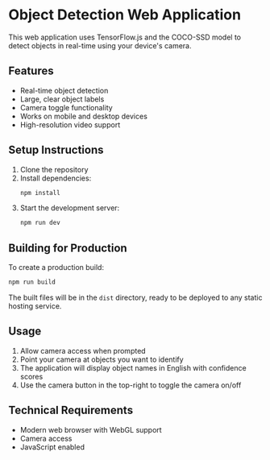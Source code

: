# Object Detection Web Application

This web application uses TensorFlow.js and the COCO-SSD model to detect objects in real-time using your device's camera.

## Features

- Real-time object detection
- Large, clear object labels
- Camera toggle functionality
- Works on mobile and desktop devices
- High-resolution video support

## Setup Instructions

1. Clone the repository
2. Install dependencies:
   ```bash
   npm install
   ```
3. Start the development server:
   ```bash
   npm run dev
   ```

## Building for Production

To create a production build:

```bash
npm run build
```

The built files will be in the `dist` directory, ready to be deployed to any static hosting service.

## Usage

1. Allow camera access when prompted
2. Point your camera at objects you want to identify
3. The application will display object names in English with confidence scores
4. Use the camera button in the top-right to toggle the camera on/off

## Technical Requirements

- Modern web browser with WebGL support
- Camera access
- JavaScript enabled
